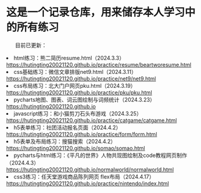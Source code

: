 <h1>这是一个记录仓库，用来储存本人学习中的所有练习</h1>
<ul>目前已更新：</ul>
<li>html练习：熊二简历resume.html（2024.3.3）<br>
  <a href="https://hutingting20021120.github.io/practice/resume/beartworesume.html">https://hutingting20021120.github.io/practice/resume/beartworesume.html</a></li>
<li>css基础练习：微信文章排版net9.html（2024.3.11）<br>
   <a href="https://hutingting20021120.github.io/practice/net9/net9.html">https://hutingting20021120.github.io/practice/net9/net9.html</a></li>
<li>css布局练习：北大门户网页pku.html（2024.3.19）<br>
  <a href="https://hutingting20021120.github.io/practice/pku/pku.html">https://hutingting20021120.github.io/practice/pku/pku.html</a></li>
<li>pycharts地图、图表、词云图绘制与词频统计（2024.3.23）<br>
  <a href="https://hutingting20021120.github.io">https://hutingting20021120.github.io</a></li>
<li>javascript练习：和小猫剪刀石头布游戏（2024.3.25）<br>
  <a href="https://hutingting20021120.github.io/practice/catgame/catgame.html">https://hutingting20021120.github.io/practice/catgame/catgame.html</a></li>
<li>h5表单练习：社团活动报名页面（2024.4.2）<br>
  <a href="https://hutingting20021120.github.io/practice/form/form.html">https://hutingting20021120.github.io/practice/form/form.html</a></li>
<li>h5表单及布局练习：搜猫搜索（2024.4.2）<br>
  <a href="https://hutingting20021120.github.io/somao/somao.html">https://hutingting20021120.github.io/somao/somao.html</a></li>
<li>pycharts与html练习：《平凡的世界》人物共现图绘制及code教程网页制作（2024.4.3）<br>
  <a href="https://hutingting20021120.github.io/normalworld/normalworld.html">https://hutingting20021120.github.io/normalworld/normalworld.html</a></li>
<li>css3练习：任天堂游戏商品陈列网页 flex布局（2024.4.17）<br>
  <a href="https://hutingting20021120.github.io/practice/nintendo/index.html">https://hutingting20021120.github.io/practice/nintendo/index.html</a></li>
